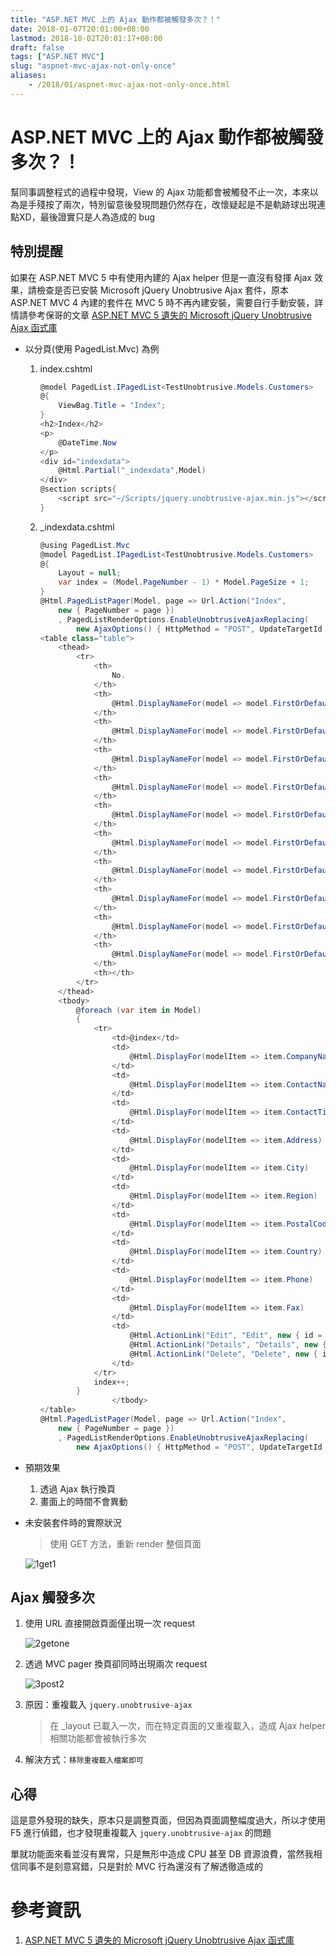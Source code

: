 ```yaml
---
title: "ASP.NET MVC 上的 Ajax 動作都被觸發多次？！"
date: 2018-01-07T20:01:00+08:00
lastmod: 2018-10-02T20:01:17+08:00
draft: false
tags: ["ASP.NET MVC"]
slug: "aspnet-mvc-ajax-not-only-once"
aliases:
    - /2018/01/aspnet-mvc-ajax-not-only-once.html
---
```

# ASP.NET MVC 上的 Ajax 動作都被觸發多次？！
幫同事調整程式的過程中發現，View 的 Ajax 功能都會被觸發不止一次，本來以為是手殘按了兩次，特別留意後發現問題仍然存在，改懷疑起是不是軌跡球出現連點XD，最後證實只是人為造成的 bug

## 特別提醒

如果在 ASP.NET MVC 5 中有使用內建的 Ajax helper 但是一直沒有發揮 Ajax 效果，請檢查是否已安裝 Microsoft jQuery Unobtrusive Ajax 套件，原本 ASP.NET MVC 4 內建的套件在 MVC 5 時不再內建安裝，需要自行手動安裝，詳情請參考保哥的文章 [ASP.NET MVC 5 遺失的 Microsoft jQuery Unobtrusive Ajax 函式庫](https://blog.miniasp.com/post/2014/11/10/ASPNET-MVC-5-Microsoft-jQuery-Unobtrusive-Ajax-lost-and-found.aspx)

*   以分頁(使用 PagedList.Mvc) 為例

    1.  index.cshtml

        ```cs
        @model PagedList.IPagedList<TestUnobtrusive.Models.Customers>
        @{
            ViewBag.Title = "Index";
        }
        <h2>Index</h2>
        <p>
            @DateTime.Now
        </p>
        <div id="indexdata">
            @Html.Partial("_indexdata",Model)
        </div>
        @section scripts{
            <script src="~/Scripts/jquery.unobtrusive-ajax.min.js"></script>
        }
        ```

    2.  _indexdata.cshtml

        ```cs
        @using PagedList.Mvc
        @model PagedList.IPagedList<TestUnobtrusive.Models.Customers>
        @{
            Layout = null;
            var index = (Model.PageNumber - 1) * Model.PageSize + 1;
        }
        @Html.PagedListPager(Model, page => Url.Action("Index",
            new { PageNumber = page })
            , PagedListRenderOptions.EnableUnobtrusiveAjaxReplacing(
                new AjaxOptions() { HttpMethod = "POST", UpdateTargetId = "indexdata" }))
        <table class="table">
            <thead>
                <tr>
                    <th>
                        No.
                    </th>
                    <th>
                        @Html.DisplayNameFor(model => model.FirstOrDefault().CompanyName)
                    </th>
                    <th>
                        @Html.DisplayNameFor(model => model.FirstOrDefault().ContactName)
                    </th>
                    <th>
                        @Html.DisplayNameFor(model => model.FirstOrDefault().ContactTitle)
                    </th>
                    <th>
                        @Html.DisplayNameFor(model => model.FirstOrDefault().Address)
                    </th>
                    <th>
                        @Html.DisplayNameFor(model => model.FirstOrDefault().City)
                    </th>
                    <th>
                        @Html.DisplayNameFor(model => model.FirstOrDefault().Region)
                    </th>
                    <th>
                        @Html.DisplayNameFor(model => model.FirstOrDefault().PostalCode)
                    </th>
                    <th>
                        @Html.DisplayNameFor(model => model.FirstOrDefault().Country)
                    </th>
                    <th>
                        @Html.DisplayNameFor(model => model.FirstOrDefault().Phone)
                    </th>
                    <th>
                        @Html.DisplayNameFor(model => model.FirstOrDefault().Fax)
                    </th>
                    <th></th>
                </tr>
            </thead>
            <tbody>
                @foreach (var item in Model)
                {
                    <tr>
                        <td>@index</td>
                        <td>
                            @Html.DisplayFor(modelItem => item.CompanyName)
                        </td>
                        <td>
                            @Html.DisplayFor(modelItem => item.ContactName)
                        </td>
                        <td>
                            @Html.DisplayFor(modelItem => item.ContactTitle)
                        </td>
                        <td>
                            @Html.DisplayFor(modelItem => item.Address)
                        </td>
                        <td>
                            @Html.DisplayFor(modelItem => item.City)
                        </td>
                        <td>
                            @Html.DisplayFor(modelItem => item.Region)
                        </td>
                        <td>
                            @Html.DisplayFor(modelItem => item.PostalCode)
                        </td>
                        <td>
                            @Html.DisplayFor(modelItem => item.Country)
                        </td>
                        <td>
                            @Html.DisplayFor(modelItem => item.Phone)
                        </td>
                        <td>
                            @Html.DisplayFor(modelItem => item.Fax)
                        </td>
                        <td>
                            @Html.ActionLink("Edit", "Edit", new { id = item.CustomerID }) |
                            @Html.ActionLink("Details", "Details", new { id = item.CustomerID }) |
                            @Html.ActionLink("Delete", "Delete", new { id = item.CustomerID })
                        </td>
                    </tr>
                    index++;
                }
                        </tbody>
        </table>
        @Html.PagedListPager(Model, page => Url.Action("Index",
            new { PageNumber = page })
            , PagedListRenderOptions.EnableUnobtrusiveAjaxReplacing(
                new AjaxOptions() { HttpMethod = "POST", UpdateTargetId = "indexdata" }))
        ```

*   預期效果

    1.  透過 Ajax 執行換頁
    2.  畫面上的時間不會異動

*   未安裝套件時的實際狀況

    > 使用 GET 方法，重新 render 整個頁面

    ![1get1](https://user-images.githubusercontent.com/3851540/34649188-041af4e8-f3e5-11e7-860c-794ae03032ee.png)

## Ajax 觸發多次

1.  使用 URL 直接開啟頁面僅出現一次 request

    ![2getone](https://user-images.githubusercontent.com/3851540/34649190-046d51b6-f3e5-11e7-9f5c-46b5c9076983.png)

2.  透過 MVC pager 換頁卻同時出現兩次 request

    ![3post2](https://user-images.githubusercontent.com/3851540/34649191-04977cc0-f3e5-11e7-851d-7093349d9bc6.png)

3.  原因：重複載入 `jquery.unobtrusive-ajax`

    > 在 _layout 已載入一次，而在特定頁面的又重複載入，造成 Ajax helper 相關功能都會被執行多次

4.  解決方式：`移除重複載入檔案即可`


## 心得

這是意外發現的缺失，原本只是調整頁面，但因為頁面調整幅度過大，所以才使用 F5 進行偵錯，也才發現重複載入 `jquery.unobtrusive-ajax` 的問題

單就功能面來看並沒有異常，只是無形中造成 CPU 甚至 DB 資源浪費，當然我相信同事不是刻意寫錯，只是對於 MVC 行為還沒有了解透徹造成的

# 參考資訊

1.  [ASP.NET MVC 5 遺失的 Microsoft jQuery Unobtrusive Ajax 函式庫](https://blog.miniasp.com/post/2014/11/10/ASPNET-MVC-5-Microsoft-jQuery-Unobtrusive-Ajax-lost-and-found.aspx)
